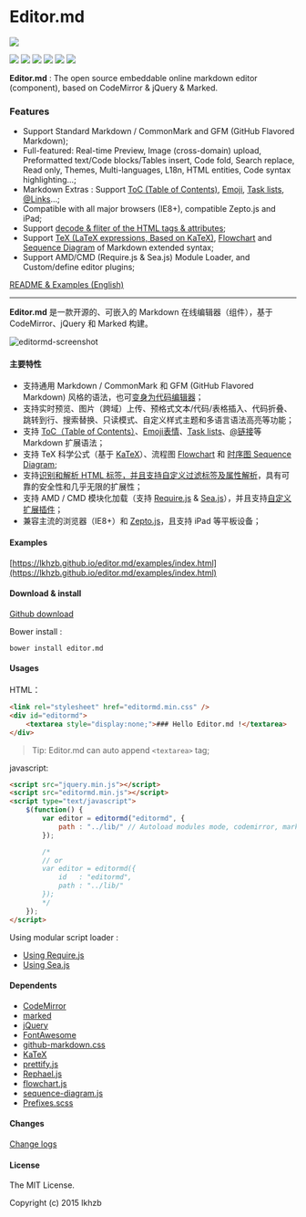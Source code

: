 # Editor.md

![](https://lkhzb.github.io/editor.md/images/logos/editormd-logo-180x180.png)

![](https://img.shields.io/github/stars/lkhzb/editor.md.svg)
![](https://img.shields.io/github/forks/lkhzb/editor.md.svg)
![](https://img.shields.io/github/tag/lkhzb/editor.md.svg)
![](https://img.shields.io/github/release/lkhzb/editor.md.svg)
![](https://img.shields.io/github/issues/lkhzb/editor.md.svg)
![](https://img.shields.io/bower/v/editor.md.svg)

**Editor.md** : The open source embeddable online markdown editor (component), based on CodeMirror & jQuery & Marked.

### Features

- Support Standard Markdown / CommonMark and GFM (GitHub Flavored Markdown);
- Full-featured: Real-time Preview, Image (cross-domain) upload, Preformatted text/Code blocks/Tables insert, Code fold, Search replace, Read only, Themes, Multi-languages, L18n, HTML entities, Code syntax highlighting...;
- Markdown Extras : Support [ToC (Table of Contents)](https://lkhzb.github.io/editor.md/examples/toc.html), [Emoji](https://lkhzb.github.io/editor.md/examples/emoji.html), [Task lists](https://lkhzb.github.io/editor.md/examples/task-lists.html), [@Links](https://lkhzb.github.io/editor.md/examples/@links.html)...;
- Compatible with all major browsers (IE8+), compatible Zepto.js and iPad;
- Support [decode & fliter of the HTML tags & attributes](https://lkhzb.github.io/editor.md/examples/html-tags-decode.html);
- Support [TeX (LaTeX expressions, Based on KaTeX)](https://lkhzb.github.io/editor.md/examples/katex.html), [Flowchart](https://lkhzb.github.io/editor.md/examples/flowchart.html) and [Sequence Diagram](https://lkhzb.github.io/editor.md/examples/sequence-diagram.html) of Markdown extended syntax;
- Support AMD/CMD (Require.js & Sea.js) Module Loader, and Custom/define editor plugins;

[README & Examples (English)](https://lkhzb.github.io/editor.md/en.html)
  

--------

**Editor.md** 是一款开源的、可嵌入的 Markdown 在线编辑器（组件），基于 CodeMirror、jQuery 和 Marked 构建。

![editormd-screenshot](https://lkhzb.github.io/editor.md/examples/images/editormd-screenshot.png "editormd-screenshot")

#### 主要特性

- 支持通用 Markdown / CommonMark 和 GFM (GitHub Flavored Markdown) 风格的语法，也可[变身为代码编辑器](https://lkhzb.github.io/editor.md/examples/change-mode.html)；
- 支持实时预览、图片（跨域）上传、预格式文本/代码/表格插入、代码折叠、跳转到行、搜索替换、只读模式、自定义样式主题和多语言语法高亮等功能；
- 支持 [ToC（Table of Contents）](https://lkhzb.github.io/editor.md/examples/toc.html)、[Emoji表情](https://lkhzb.github.io/editor.md/examples/emoji.html)、[Task lists](https://lkhzb.github.io/editor.md/examples/task-lists.html)、[@链接](https://lkhzb.github.io/editor.md/examples/@links.html)等 Markdown 扩展语法；
- 支持 TeX 科学公式（基于 [KaTeX](https://lkhzb.github.io/editor.md/examples/katex.html)）、流程图 [Flowchart](https://lkhzb.github.io/editor.md/examples/flowchart.html) 和 [时序图 Sequence Diagram](https://lkhzb.github.io/editor.md/examples/sequence-diagram.html);
- 支持[识别和解析 HTML 标签，并且支持自定义过滤标签及属性解析](https://lkhzb.github.io/editor.md/examples/html-tags-decode.html)，具有可靠的安全性和几乎无限的扩展性；
- 支持 AMD / CMD 模块化加载（支持 [Require.js](https://lkhzb.github.io/editor.md/examples/use-requirejs.html) & [Sea.js](https://lkhzb.github.io/editor.md/examples/use-seajs.html)），并且支持[自定义扩展插件](https://lkhzb.github.io/editor.md/examples/define-plugin.html)；
- 兼容主流的浏览器（IE8+）和 [Zepto.js](https://lkhzb.github.io/editor.md/examples/use-zepto.html)，且支持 iPad 等平板设备；

#### Examples

[https://lkhzb.github.io/editor.md/examples/index.html](https://lkhzb.github.io/editor.md/examples/index.html)

#### Download & install

[Github download](https://github.com/lkhzb/editor.md/archive/master.zip)

Bower install :

```shell
bower install editor.md
```

#### Usages

HTML：

```html
<link rel="stylesheet" href="editormd.min.css" />
<div id="editormd">
    <textarea style="display:none;">### Hello Editor.md !</textarea>
</div>
```

> Tip: Editor.md can auto append `<textarea>` tag;

javascript:

```html
<script src="jquery.min.js"></script>
<script src="editormd.min.js"></script>
<script type="text/javascript">
    $(function() {
        var editor = editormd("editormd", {
            path : "../lib/" // Autoload modules mode, codemirror, marked... dependents libs path
        });

        /*
        // or
        var editor = editormd({
            id   : "editormd",
            path : "../lib/"
        });
        */
    });
</script>
```

Using modular script loader :

- [Using Require.js](https://github.com/lkhzb/editor.md/tree/master/examples/use-requirejs.html)
- [Using Sea.js](https://github.com/lkhzb/editor.md/tree/master/examples/use-seajs.html)

#### Dependents

- [CodeMirror](http://codemirror.net/ "CodeMirror")
- [marked](https://github.com/chjj/marked "marked")
- [jQuery](http://jquery.com/ "jQuery")
- [FontAwesome](http://fontawesome.io/ "FontAwesome")
- [github-markdown.css](https://github.com/sindresorhus/github-markdown-css "github-markdown.css")
- [KaTeX](http://khan.github.io/KaTeX/ "KaTeX")
- [prettify.js](http://code.google.com/p/google-code-prettify/ "prettify.js")
- [Rephael.js](http://raphaeljs.com/ "Rephael.js")
- [flowchart.js](http://adrai.github.io/flowchart.js/ "flowchart.js")
- [sequence-diagram.js](http://bramp.github.io/js-sequence-diagrams/ "sequence-diagram.js")
- [Prefixes.scss](https://github.com/lkhzb/prefixes.scss "Prefixes.scss")

#### Changes

[Change logs](https://github.com/lkhzb/editor.md/blob/master/CHANGE.md)

#### License

The MIT License.

Copyright (c) 2015 lkhzb
